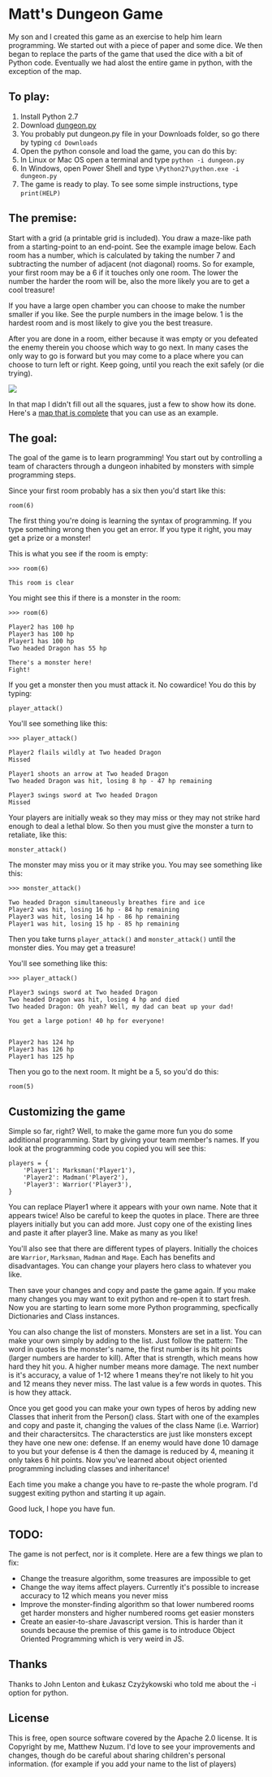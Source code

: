# Matt's Dungeon Game

My son and I created this game as an exercise to help him learn programming. We started out with a piece of paper and some dice. We then began to replace the parts of the game that used the dice with a bit of Python code. Eventually we had alost the entire game in python, with the exception of the map.

## To play:

1. Install Python 2.7
1. Download [dungeon.py](https://raw.github.com/newz2000/dungeon-game/master/dungeon.py)
1. You probably put dungeon.py file in your Downloads folder, so go there by typing `cd Downloads` 
1. Open the python console and load the game, you can do this by:
  1. In Linux or Mac OS open a terminal and type `python -i dungeon.py`
  1. In Windows, open Power Shell and type `\Python27\python.exe -i dungeon.py`
1. The game is ready to play. To see some simple instructions, type `print(HELP)`

## The premise:

Start with a grid (a printable grid is included). You draw a maze-like path from a starting-point to an end-point. See the example image below. Each room has a number, which is calculated by taking the number 7 and subtracting the number of adjacent (not diagonal) rooms. So for example, your first room may be a 6 if it touches only one room. The lower the number the harder the room will be, also the more likely you are to get a cool treasure!

If you have a large open chamber you can choose to make the number smaller if you like. See the purple numbers in the image below. 1 is the hardest room and is most likely to give you the best treasure.

After you are done in a room, either because it was empty or you defeated the enemy therein you choose which way to go next. In many cases the only way to go is forward but you may come to a place where you can choose to turn left or right. Keep going, until you reach the exit safely (or die trying).

![](https://github.com/newz2000/dungeon-game/raw/master/dungeon-game.png)

In that map I didn't fill out all the squares, just a few to show how its done. Here's a <a href="https://github.com/newz2000/dungeon-game/raw/master/map.png">map that is complete</a> that you can use as an example.

## The goal:

The goal of the game is to learn programming! You start out by controlling a team of characters through a dungeon inhabited by monsters with simple programming steps.

Since your first room probably has a six then you'd start like this:

`room(6)`

The first thing you're doing is learning the syntax of programming. If you type something wrong then you get an error. If you type it right, you may get a prize or a monster!

This is what you see if the room is empty:

    >>> room(6)

    This room is clear

You might see this if there is a monster in the room:

    >>> room(6)

    Player2 has 100 hp
    Player3 has 100 hp
    Player1 has 100 hp
    Two headed Dragon has 55 hp

    There's a monster here!
    Fight!


If you get a monster then you must attack it. No cowardice! You do this by typing:

`player_attack()`

You'll see something like this:

    >>> player_attack()

    Player2 flails wildly at Two headed Dragon
    Missed

    Player1 shoots an arrow at Two headed Dragon
    Two headed Dragon was hit, losing 8 hp - 47 hp remaining

    Player3 swings sword at Two headed Dragon
    Missed

Your players are initially weak so they may miss or they may not strike hard enough to deal a lethal blow. So then you must give the monster a turn to retaliate, like this:

`monster_attack()`

The monster may miss you or it may strike you. You may see something like this:

    >>> monster_attack()

    Two headed Dragon simultaneously breathes fire and ice
    Player2 was hit, losing 16 hp - 84 hp remaining
    Player3 was hit, losing 14 hp - 86 hp remaining
    Player1 was hit, losing 15 hp - 85 hp remaining

Then you take turns `player_attack()` and `monster_attack()` until the monster dies. You may get a treasure!

You'll see something like this:

    >>> player_attack()

    Player3 swings sword at Two headed Dragon
    Two headed Dragon was hit, losing 4 hp and died
    Two headed Dragon: Oh yeah? Well, my dad can beat up your dad!

    You get a large potion! 40 hp for everyone!


    Player2 has 124 hp
    Player3 has 126 hp
    Player1 has 125 hp


Then you go to the next room. It might be a 5, so you'd do this:

`room(5)`

## Customizing the game

Simple so far, right? Well, to make the game more fun you do some additional programming. Start by giving your team member's names. If you look at the programming code you copied you will see this:

    players = {
        'Player1': Marksman('Player1'),
        'Player2': Madman('Player2'),
        'Player3': Warrior('Player3'),
    }

You can replace Player1 where it appears with your own name. Note that it appears twice! Also be careful to keep the quotes in place. There are three players initially but you can add more. Just copy one of the existing lines and paste it after player3 line. Make as many as you like!

You'll also see that there are different types of players. Initially the choices are `Warrior`, `Marksman`, `Madman` and `Mage`. Each has benefits and disadvantages. You can change your players hero class to whatever you like.

Then save your changes and copy and paste the game again. If you make many changes you may want to exit python and re-open it to start fresh. Now you are starting to learn some more Python programming, specfically Dictionaries and Class instances.

You can also change the list of monsters. Monsters are set in a list. You can make your own simply by adding to the list. Just follow the pattern: The word in quotes is the monster's name, the first number is its hit points (larger numbers are harder to kill). After that is strength, which means how hard they hit you. A higher number means more damage. The next number is it's accuracy, a value of 1-12 where 1 means they're not likely to hit you and 12 means they never miss. The last value is a few words in quotes. This is how they attack.

Once you get good you can make your own types of heros by adding new Classes that inherit from the Person() class. Start with one of the examples and copy and paste it, changing the values of the class Name (i.e. Warrior) and their charactersitcs. The characterstics are just like monsters except they have one new one: defense. If an enemy would have done 10 damage to you but your defense is 4 then the damage is reduced by 4, meaning it only takes 6 hit points. Now you've learned about object oriented programming including classes and inheritance!

Each time you make a change you have to re-paste the whole program. I'd suggest exiting python and starting it up again.

Good luck, I hope you have fun.

## TODO:

The game is not perfect, nor is it complete. Here are a few things we plan to fix:

 * Change the treasure algorithm, some treasures are impossible to get
 * Change the way items affect players. Currently it's possible to increase accuracy to 12 which means you never miss
 * Improve the monster-finding algorithm so that lower numbered rooms get harder monsters and higher numbered rooms get easier monsters
 * Create an easier-to-share Javascript version. This is harder than it sounds because the premise of this game is to introduce Object Oriented Programming which is very weird in JS.

## Thanks

Thanks to John Lenton and Łukasz Czyżykowski who told me about the -i option for python.

## License

This is free, open source software covered by the Apache 2.0 license. It is Copyright by me, Matthew Nuzum. I'd love to see your improvements and changes, though do be careful about sharing children's personal information. (for example if you add your name to the list of players)
